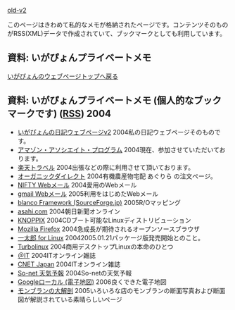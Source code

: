 [old-v2](memoprivate-orig.html)

このページはきわめて私的なメモが格納されたページです。コンテンツそのものがRSS(XML)データで作成されていて、ブックマークとしても利用しています。

## 資料: いがぴょんプライベートメモ

[いがぴょんのウェブページトップへ戻る](../../index.html)


## 資料: いがぴょんプライベートメモ (個人的なブックマークです) ([RSS](memoprivate.xml)) 2004


* [いがぴょんの日記ウェブページv2](http://homepage2.nifty.com/igat/igapyon/diary/index.html)  2004私の日記ウェブページそのものです。
* [アマゾン・アソシエイト・プログラム](http://www.amazon.co.jp/exec/obidos/subst/associates/join/associates.html/ref=mk_as_h_3_1/249-2834003-1474760)  2004現在、参加させていただいております。
* [楽天トラベル](http://www.mytrip.net/)  2004出張などの際に利用させて頂いております。
* [オーガニックダイレクト](http://od1.pofa.jp/ec/frame.nsf)  2004有機農産物宅配 あぐりら の注文ページ。
* [NIFTY Webメール](http://www.nifty.com/cgi-bin/cl?top1?https://enter.nifty.com/webmail)  2004愛用のWebメール
* [gmail Webメール](http://gmail.google.com/gmail)  2005利用をはじめたWebメール
* [blanco Framework (SourceForge.jp)](http://sourceforge.jp/projects/blancofw/)  2005R/Oマッピング
* [asahi.com](http://www.asahi.com/)  2004朝日新聞オンライン
* [KNOPPIX](http://unit.aist.go.jp/itri/knoppix/)  2004CDブート可能なLinuxディストリビューション
* [Mozilla Firefox](http://www.mozilla-japan.org/products/firefox/)  2004急成長が期待されるオープンソースブラウザ
* [一太郎 for Linux](http://www.justsystem.co.jp/software/dt/tarolx/)  20042005.01.21パッケージ版発売開始とのこと。
* [Turbolinux](http://www.turbolinux.co.jp/)  2004商用デスクトップLinuxの本命のひとつ
* [＠IT](http://www.atmarkit.co.jp/)  2004ITオンライン雑誌
* [CNET Japan](http://japan.cnet.com/)  2004ITオンライン雑誌
* [So-net 天気予報](http://www.so-net.ne.jp/weather/)  2004So-netの天気予報
* [Googleローカル (電子地図)](http://maps.google.co.jp/)  2006良くできた電子地図
* [モンブランの大解剖](http://minozi.s21.xrea.com/kuri/monzua.html)  2005いろいろな店のモンブランの断面写真および断面図が解説されている素晴らしいページ